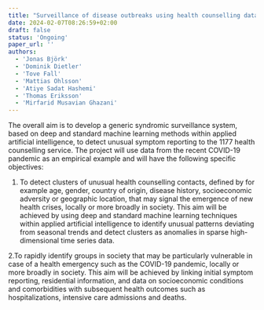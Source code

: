 ```yaml
---
title: "Surveillance of disease outbreaks using health counselling data linked with registers"
date: 2024-02-07T08:26:59+02:00
draft: false
status: 'Ongoing'
paper_url: ''
authors:
  - 'Jonas Björk'
  - 'Dominik Dietler'
  - 'Tove Fall'
  - 'Mattias Ohlsson'
  - 'Atiye Sadat Hashemi'
  - 'Thomas Eriksson'
  - 'Mirfarid Musavian Ghazani'
---
```


The overall aim is to develop a generic syndromic surveillance system, based on deep and standard machine learning methods within applied artificial intelligence, to detect unusual symptom reporting to the 1177 health counselling service. The project will use data from the recent COVID-19 pandemic as an empirical example and will have the following specific objectives:
  1. To detect clusters of unusual health counselling contacts, defined by for example age, gender, country of origin, disease history, socioeconomic adversity or geographic location, that may signal the emergence of new health crises, locally or more broadly in society. This aim will be achieved by using deep and standard machine learning techniques within applied artificial intelligence to identify unusual patterns deviating from seasonal trends and detect clusters as anomalies in sparse high-dimensional time series data.
  
  2.To rapidly identify groups in society that may be particularly vulnerable in case of a health emergency such as the COVID-19 pandemic, locally or more broadly in society. This aim will be achieved by linking initial symptom reporting, residential information, and data on socioeconomic conditions and comorbidities with subsequent health outcomes such as hospitalizations, intensive care admissions and deaths.
